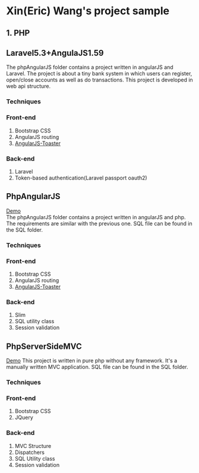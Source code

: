# Xin(Eric) Wang's project sample
## 1. PHP
## Laravel5.3+AngulaJS1.59
The phpAngularJS folder contains a project written in angularJS and Laravel. The project is about a tiny bank system in which users can register, open/close accounts as well as do transactions. This project is developed in web api structure.
### Techniques
### Front-end
1. Bootstrap CSS
2. AngularJS routing
3. [AngularJS-Toaster](https://github.com/jirikavi/AngularJS-Toaster)

### Back-end
1. Laravel
2. Token-based authentication(Laravel passport oauth2)

## PhpAngularJS  
[Demo](https://php-assignment2.000webhostapp.com/firstNationalBank/ "Demo")  
The phpAngularJS folder contains a project written in angularJS and php. The requirements are similar with the previous one.
SQL file can be found in the SQL folder.  
### Techniques
### Front-end
1. Bootstrap CSS
2. AngularJS routing
3. [AngularJS-Toaster](https://github.com/jirikavi/AngularJS-Toaster)

### Back-end
1. Slim
2. SQL utility class
3. Session validation

## PhpServerSideMVC
[Demo](https://phpassignment3.000webhostapp.com/assignment3) 
This project is written in pure php without any framework. It's a manually written MVC application.
SQL file can be found in the SQL folder.  
### Techniques
### Front-end
1. Bootstrap CSS
2. JQuery

### Back-end
1. MVC Structure
2. Dispatchers
3. SQL Utility class
4. Session validation

